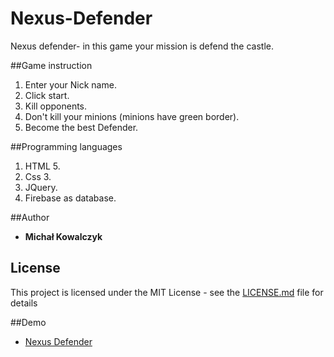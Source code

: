 # Nexus-Defender

Nexus defender- in this game your mission is defend the castle.

##Game instruction
1. Enter your Nick name.
2. Click start.
3. Kill opponents.
4. Don't kill your minions (minions have green border).
5. Become the best Defender.


##Programming languages
1. HTML 5.
2. Css 3.
3. JQuery.
4. Firebase as database.

##Author
* **Michał Kowalczyk**

## License
This project is licensed under the MIT License - see the [LICENSE.md](LICENSE.md) file for details

##Demo

* [Nexus Defender](https://mustroph.github.io/Nexus-Defender/)


